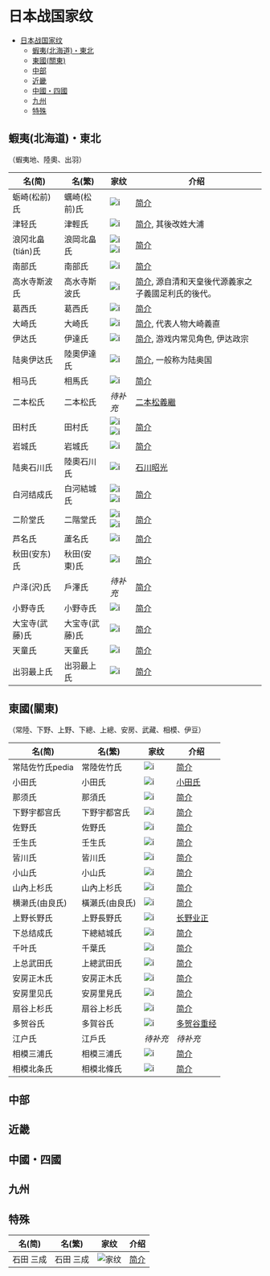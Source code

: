 # 日本战国家纹

- [日本战国家纹](#日本战国家纹)
    - [蝦夷(北海道)・東北](#蝦夷北海道東北)
    - [東國(關東)](#東國關東)
    - [中部](#中部)
    - [近畿](#近畿)
    - [中國・四國](#中國四國)
    - [九州](#九州)
    - [特殊](#特殊)

## 蝦夷(北海道)・東北

（蝦夷地、陸奧、出羽）

名(简) | 名(繁) | 家纹 | 介绍
------------ | ------------ | ------------- | -------------
蛎崎(松前)氏 | 蠣崎(松前)氏 | ![i](img/蛎崎氏.jpg) | [简介](https://baike.baidu.com/item/%E8%9B%8E%E5%B4%8E%E6%B0%8F/24431389)
津轻氏 | 津輕氏 | ![i](/img/津輕氏.jpg) | [简介](https://zh.wikipedia.org/wiki/%E6%B4%A5%E8%BC%95%E6%B0%8F), 其後改姓大浦
浪冈北畠(tián)氏 | 浪岡北畠氏 | ![i](img/北畠氏-1.jpg) ![i](img/北畠氏-2.jpg) | [简介](https://baike.baidu.com/item/%E6%B5%AA%E5%86%88%E5%8C%97%E7%95%A0%E6%B0%8F/13826825?fr=aladdin)
南部氏 | 南部氏 | ![i](img/南部氏.jpg) | [简介](https://baike.baidu.com/item/%E5%8D%97%E9%83%A8%E6%B0%8F/3461622?fr=aladdin)
高水寺斯波氏 | 高水寺斯波氏 | ![i](img/斯波氏.jpg) | [简介](https://zh.wikipedia.org/wiki/%E6%96%AF%E6%B3%A2%E6%B0%8F), 源自清和天皇後代源義家之子義國足利氏的後代。
葛西氏 | 葛西氏 | ![i](img/葛西氏.jpg) | [简介](https://baike.baidu.com/item/%E8%91%9B%E8%A5%BF%E6%B0%8F/23674166?fr=aladdin)
大崎氏 | 大崎氏 | ![i](img/大崎氏.jpg) | [简介](https://zh.wikipedia.org/wiki/%E5%A4%A7%E5%B4%8E%E7%BE%A9%E7%9B%B4), 代表人物大崎義直
伊达氏 | 伊達氏 | ![i](img/伊达氏.jpg) | [简介](https://zh.wikipedia.org/wiki/%E4%BC%8A%E9%81%94%E6%B0%8F), 游戏内常见角色, 伊达政宗
陆奥伊达氏 | 陸奧伊達氏 | ![i](img/陸奧伊達氏.jpg) | [简介](https://zh.wikipedia.org/wiki/%E9%99%B8%E5%A5%A7%E5%9C%8B), 一般称为陆奥国
相马氏 | 相馬氏 | ![i](img/相馬氏.jpg) | [简介](https://baike.baidu.com/item/%E7%9B%B8%E9%A9%AC%E6%B0%8F/4266767)
二本松氏 | 二本松氏 | *待补充*| [二本松義繼](https://zh.wikipedia.org/wiki/%E4%BA%8C%E6%9C%AC%E6%9D%BE%E7%BE%A9%E7%B9%BC)
田村氏 | 田村氏 | ![i](img/田村氏-1.jpg) ![i](img/田村氏-2.jpg) | [简介](https://baike.baidu.com/item/%E7%94%B0%E6%9D%91%E6%B0%8F/1588956?fr=aladdin)
岩城氏 | 岩城氏 | ![i](img/岩城氏.jpg) | [简介](http://www.newtenka.cn/daming/02/wujiang/12/12.htm)
陆奥石川氏 | 陸奧石川氏 | ![i](img/陸奧石川氏.jpg) | [石川昭光](https://zh.wikipedia.org/wiki/%E7%9F%B3%E5%B7%9D%E6%98%AD%E5%85%89)
白河结成氏 | 白河結城氏 | ![i](img/白河結城氏-1.jpg) ![i](img/白河結城氏-2.jpg) | [简介](https://www.douban.com/note/606698633/)
二阶堂氏 | 二階堂氏 | ![i](img/二阶堂-1.jpg) ![i](img/二阶堂-2.jpg) | [简介](https://baike.baidu.com/item/%E4%BA%8C%E9%98%B6%E5%A0%82%E6%B0%8F/3461022?fr=aladdin)
芦名氏 | 蘆名氏 | ![i](img/蘆名氏.jpg) | [简介](https://baike.baidu.com/item/%E8%8A%A6%E5%90%8D%E6%B0%8F/3461451?fr=aladdin)
秋田(安东)氏 | 秋田(安東)氏 | ![i](img/秋田安东氏.jpg) | [简介](https://ja.wikipedia.org/wiki/%E5%AE%89%E6%9D%B1%E6%B0%8F)
户泽(沢)氏 | 戶澤氏 | *待补充* | [简介](https://baike.baidu.com/item/%E6%88%B7%E6%B3%BD%E6%B0%8F/128410?fr=aladdin)
小野寺氏 | 小野寺氏 | ![i](img/小野寺氏.jpg) | [简介](https://baike.baidu.com/item/%E5%B0%8F%E9%87%8E%E5%AF%BA%E6%B0%8F/1500551?fr=aladdin)
大宝寺(武藤)氏 | 大宝寺(武藤)氏 | ![i](img/大宝寺武藤氏.jpg) | [简介](http://www.newtenka.cn/daming/02/wujiang/06/06.htm)
天童氏 | 天童氏 | ![i](img/天童氏.jpg) | [简介](https://baike.baidu.com/item/%E5%A4%A9%E7%AB%A5%E6%B0%8F/4666779?fr=aladdin)
出羽最上氏 | 出羽最上氏 | ![i](img/出羽最上氏.jpg) | [简介](https://zh.wikipedia.org/wiki/%E6%9C%80%E4%B8%8A%E6%B0%8F)

## 東國(關東)

（常陸、下野、上野、下總、上總、安房、武藏、相模、伊豆）

名(简) | 名(繁) | 家纹 | 介绍
------------ | ------------ | ------------- | -------------
常陆佐竹氏pedia | 常陸佐竹氏 | ![i](img/常陆佐竹氏.jpg) | [简介](https://zh.wiki.org/wiki/%E4%BD%90%E7%AB%B9%E6%B0%8F)
小田氏 | 小田氏 | ![i](img/小田氏.jpg) | [小田氏](https://ja.wikipedia.org/wiki/%E5%B0%8F%E7%94%B0%E6%B0%8F)
那须氏 | 那須氏 | ![i](img/那须氏.jpg) | [简介](https://baike.baidu.com/item/%E9%82%A3%E9%A1%BB%E6%B0%8F/1745111?fr=aladdin)
下野宇都宫氏 | 下野宇都宮氏 | ![i](img/宇都宫氏.jpg) | [简介](https://baike.baidu.com/item/%E5%AE%87%E9%83%BD%E5%AE%AB%E6%B0%8F/10392002?fr=aladdin)
佐野氏 | 佐野氏 | ![i](img/佐野氏.jpg) | [简介](https://zh.wikipedia.org/wiki/%E4%BD%90%E9%87%8E%E6%B0%8F)
壬生氏 | 壬生氏 | ![i](img/壬生氏.jpg) | [简介](https://ja.wikipedia.org/wiki/%E5%A3%AC%E7%94%9F%E6%B0%8F)
皆川氏 | 皆川氏 | ![i](img/皆川氏.jpg) | [简介](https://ja.wikipedia.org/wiki/%E7%9A%86%E5%B7%9D%E6%B0%8F)
小山氏 | 小山氏 | ![i](img/小山氏.jpg) | [简介](https://ja.wikipedia.org/wiki/%E5%B0%8F%E5%B1%B1%E6%B0%8F)
山內上杉氏 | 山內上杉氏 | ![i](img/山內上杉氏.jpg) | [简介](https://zh.wikipedia.org/wiki/%E4%B8%8A%E6%9D%89%E6%B0%8F)
横濑氏(由良氏) | 橫瀨氏(由良氏) | ![i](img/由良氏.jpg) | [简介](http://www2.harimaya.com/sengoku/html/yura_k.html)
上野长野氏 | 上野長野氏 | ![i](img/上野长野氏.jpg) | [长野业正](https://baike.baidu.com/item/%E9%95%BF%E9%87%8E%E4%B8%9A%E6%AD%A3/9143720?fr=aladdin)
下总结成氏 | 下總結城氏 | ![i](img/下總結城氏.jpg) | [简介](https://baike.baidu.com/item/%E7%BB%93%E5%9F%8E%E6%B0%8F)
千叶氏 | 千葉氏 | ![i](img/千葉氏.jpg) | [简介](https://zh.wikipedia.org/wiki/%E5%8D%83%E5%8F%B6%E6%B0%8F)
上总武田氏 | 上總武田氏 | ![i](img/上总武田氏.jpg) | [简介](https://zh.wikipedia.org/wiki/%E6%AD%A6%E7%94%B0%E6%B0%8F)
安房正木氏 | 安房正木氏 | ![i](img/安房正木氏.jpg) | [简介](https://www.douban.com/note/606550274/)
安房里见氏 | 安房里見氏 | ![i](img/安房里見氏.jpg) | [简介](https://zh.wikipedia.org/wiki/%E9%87%8C%E8%A6%8B%E6%B0%8F)
扇谷上杉氏 | 扇谷上杉氏 | ![i](img/扇谷上杉氏.jpg) | [简介](https://zh.wikipedia.org/wiki/%E6%89%87%E8%B0%B7%E4%B8%8A%E6%9D%89%E5%AE%B6)
多贺谷氏 | 多賀谷氏 | ![i](img/多賀谷氏.jpg) | [多贺谷重经](https://baike.baidu.com/item/%E5%A4%9A%E8%B4%BA%E8%B0%B7%E9%87%8D%E7%BB%8F)
江户氏 | 江戶氏 | *待补充* | *待补充*
相模三浦氏 | 相模三浦氏 | ![i](img/相模三浦氏.jpg) | [简介](https://baike.baidu.com/item/%E4%B8%89%E6%B5%A6%E6%B0%8F)
相模北条氏 | 相模北條氏 | ![i](img/相模北條氏.jpg) | [简介](https://baike.baidu.com/item/%E5%90%8E%E5%8C%97%E6%9D%A1%E6%B0%8F)

## 中部

## 近畿

## 中國・四國

## 九州

## 特殊

名(简) | 名(繁) | 家纹 | 介绍
------------ | ------------ | ------------- | -------------
石田 三成 | 石田 三成 | ![家纹](/img/石田三成.jpg) | [简介](https://zh.wikipedia.org/wiki/%E7%9F%B3%E7%94%B0%E4%B8%89%E6%88%90)
